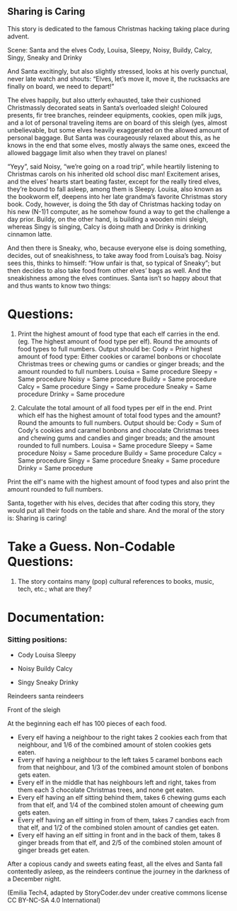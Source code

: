 ## Sharing is Caring
This story is dedicated to the famous Christmas hacking taking place during advent.

Scene: Santa and the elves Cody, Louisa, Sleepy, Noisy, Buildy, Calcy, Singy, Sneaky and Drinky

And Santa excitingly, but also slightly stressed, looks at his overly punctual, never late watch and shouts: 
“Elves, let’s move it, move it, the rucksacks are finally on board, we need to depart!”

The elves happily, but also utterly exhausted, take their cushioned Christmassly decorated seats in Santa’s overloaded sleigh! 
Coloured presents, fir tree branches, reindeer equipments, cookies, open milk jugs, and a lot of personal traveling items are on board of this sleigh 
(yes, almost unbelievable, but some elves heavily exaggerated on the allowed amount of personal baggage. 
But Santa was courageously relaxed about this, as he knows in the end that some elves, mostly always the same ones, 
exceed the allowed baggage limit also when they travel on planes!

“Yeyy”, said Noisy, “we’re going on a road trip”, while heartily listening to Christmas carols on his inherited old school disc man! 
Excitement arises, and the elves’ hearts start beating faster, except for the really tired elves, they’re bound to fall asleep, 
among them is Sleepy. Louisa, also known as the bookworm elf, deepens into her late grandma’s favorite Christmas story book. Cody, however, 
is doing the 5th day of Christmas hacking today on his new (N-1)1 computer, as he somehow found a way to get the challenge a day prior. 
Buildy, on the other hand, is building a wooden mini sleigh, whereas Singy is singing, Calcy is doing math and Drinky is drinking cinnamon latte.

And then there is Sneaky, who, because everyone else is doing something, decides, out of sneakishness, to take away food from Louisa’s bag. 
Noisy sees this, thinks to himself: “How unfair is that, so typical of Sneaky”; but then decides to also take food from other elves’ bags as well. 
And the sneakishness among the elves continues. Santa isn’t so happy about that and thus wants to know two things: 

# Questions: 
1) Print the highest amount of food type that each elf carries in the end. (eg. The highest amount of food type per elf). 
Round the amounts of food types to full numbers.
Output should be: 
Cody = Print highest amount of food type: Either cookies or caramel bonbons or chocolate Christmas trees or chewing gums or candies or ginger breads; and the amount rounded to full numbers.
Louisa = Same procedure
Sleepy = Same procedure
Noisy = Same procedure
Buildy = Same procedure
Calcy = Same procedure
Singy = Same procedure
Sneaky = Same procedure
Drinky = Same procedure

2) Calculate the total amount of all food types per elf in the end. Print which elf has the highest amount of total food types and the amount? Round the amounts to full numbers.
Output should be: 
Cody = Sum of Cody's cookies and caramel bonbons and chocolate Christmas trees and chewing gums and candies and ginger breads; and the amount rounded to full numbers.
Louisa = Same procedure
Sleepy = Same procedure
Noisy = Same procedure
Buildy = Same procedure
Calcy = Same procedure
Singy = Same procedure
Sneaky = Same procedure
Drinky = Same procedure
 
Print the elf's name with the highest amount of food types and also print the amount rounded to full numbers.

Santa, together with his elves, decides that after coding this story, they would put all their foods on the table and share. And the moral of the story is: Sharing is caring!

# Take a Guess. Non-Codable Questions:
1) The story contains many (pop) cultural references to books, music, tech, etc.; what are they?

# Documentation:
### Sitting positions:

- Cody       Louisa       Sleepy

- Noisy       Buildy      Calcy

- Singy       Sneaky      Drinky

Reindeers santa reindeers

Front of the sleigh

At the beginning each elf has 100 pieces of each food. 
- Every elf having a neighbour to the right takes 2 cookies each from that neighbour, and 1/6 of the combined amount of stolen cookies gets eaten. 
- Every elf having a neighbour to the left takes 5 caramel bonbons each from that neighbour, and 1/3 of the combined amount stolen of bonbons gets eaten. 
- Every elf in the middle that has neighbours left and right, takes from them each 3 chocolate Christmas trees, and none get eaten.
- Every elf having an elf sitting behind them, takes 6 chewing gums each from that elf, and 1/4 of the combined stolen amount of cheewing gum gets eaten. 
- Every elf having an elf sitting in from of them, takes 7 candies each from that elf, and 1/2 of the combined stolen amount of candies get eaten. 
- Every elf having an elf sitting in front and in the back of them, takes 8 ginger breads from that elf, and 2/5 of the combined stolen amount of ginger breads get eaten.

After a copious candy and sweets eating feast, all the elves and Santa fall contentedly asleep, as the reindeers continue the journey in the darkness of a December night.

(Emilia Tech4, adapted by StoryCoder.dev under creative commons license CC BY-NC-SA 4.0 International)
